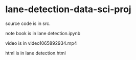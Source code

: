 # lane-detection-data-sci-proj

source code is in src.

note book is in lane detection.ipynb

video is in video1065892934.mp4 

html is in lane detection.html

